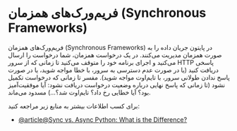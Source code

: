 # فریم‌ورک‌های همزمان (Synchronous Frameworks)

فریم‌ورک‌های همزمان (Synchronous Frameworks) در پایتون جریان داده را به صورت همزمان مدیریت می‌کنند. در یک درخواست همزمان، شما درخواست را ارسال می‌کنید و اجرای برنامه خود را متوقف می‌کنید تا زمانی که از سرور HTTP پاسخی دریافت کنید (یا در صورت عدم دسترسی به سرور، با خطا مواجه شوید، یا در صورت پاسخ ندادن طولانی سرور، با تایم‌اوت مواجه شوید). مفسر تا زمانی که درخواست تکمیل نشود (تا زمانی که پاسخ نهایی درباره وضعیت درخواست دریافت نشود: آیا موفقیت‌آمیز بود؟ آیا خطایی رخ داد؟ تایم‌اوت شد؟...) مسدود می‌ماند.

برای کسب اطلاعات بیشتر به منابع زیر مراجعه کنید:

- [@article@Sync vs. Async Python: What is the Difference?](https://blog.miguelgrinberg.com/post/sync-vs-async-python-what-is-the-difference)
